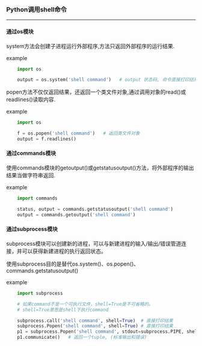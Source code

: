 ### Python调用shell命令

---

#### 通过os模块

system方法会创建子进程运行外部程序,方法只返回外部程序的运行结果.

example

```python
    import os

    output = os.system('shell command')   # output 状态码, 命令直接打印结果
```

popen方法不仅仅返回结果，还返回一个类文件对象,通过调用对象的read()或readlines()读取内容.

example

```python
    import os

    f = os.popen('shell command')   # 返回类文件对象
    output = f.readlines()
```

#### 通过commands模块

使用commands模块的getoutput()或getstatusoutput()方法，将外部程序的输出结果当做字符串返回.

example

```python
    import commands

    status, output = commands.getstatusoutput('shell command')
    output = commands.getoutput('shell command')
```

#### 通过subprocess模块

subprocess模块可以创建新的进程，可以与新建进程的输入/输出/错误管道连接，并可以获得新建进程的执行返回状态。

使用subprocess目的是替代os.system()、os.popen()、commands.getstatusoutput()

example

```python
    import subprocess

    # 如果command不是一个可执行文件，shell=True是不可省略的。
    # shell=True意思是shell下执行command

    subprocess.call('shell command', shell=True)  # 直接打印结果
    subprocess.Popen('shell command', shell=True) # 直接打印结果
    p1 = subprocess.Popen('shell command', stdout=subprocess.PIPE, shell=True)
    p1.communicate()   # 返回一个tuple, (标准输出和错误)

```
